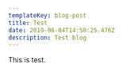 ```yaml
---
templateKey: blog-post
title: Test
date: 2019-06-04T14:50:25.476Z
description: Test blog
---
```

This is test.
